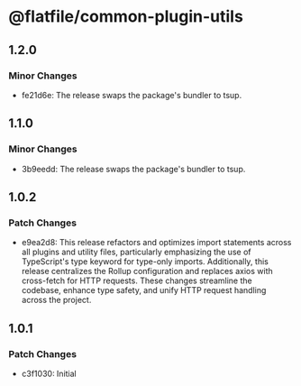 # @flatfile/common-plugin-utils

## 1.2.0

### Minor Changes

- fe21d6e: The release swaps the package's bundler to tsup.

## 1.1.0

### Minor Changes

- 3b9eedd: The release swaps the package's bundler to tsup.

## 1.0.2

### Patch Changes

- e9ea2d8: This release refactors and optimizes import statements across all plugins and utility files, particularly emphasizing the use of TypeScript's type keyword for type-only imports. Additionally, this release centralizes the Rollup configuration and replaces axios with cross-fetch for HTTP requests. These changes streamline the codebase, enhance type safety, and unify HTTP request handling across the project.

## 1.0.1

### Patch Changes

- c3f1030: Initial
